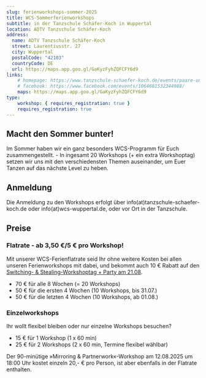 ```yaml
---
slug: ferienworkshops-sommer-2025
title: WCS-Sommerferienworkshops
subtitle: in der Tanzschule Schäfer-Koch in Wuppertal
location: ADTV Tanzschule Schäfer-Koch
address:
  name: ADTV Tanzschule Schäfer-Koch
  street: Laurentiusstr. 27
  city: Wuppertal
  postalCode: "42103"
  countryCode: DE
  url: https://maps.app.goo.gl/GaKyzFyhZQFCFY6d9
links:
    # homepage: https://www.tanzschule-schaefer-koch.de/events/paare-und-singles/
    # facebook: https://www.facebook.com/events/1064681532344988/
    maps: https://maps.app.goo.gl/GaKyzFyhZQFCFY6d9
type:
    workshop: { requires_registration: true }
    requires_registration: true
---
```


## Macht den Sommer bunter!

Im Sommer haben wir ein ganz besonders WCS-Programm für Euch zusammengestellt. - 
In ingesamt 20 Workshops (+ ein extra Workshoptag) setzen wir uns mit den verschiedensten Themen auseinander, um Euer Tanzen auf das nächste Level zu heben.

## Anmeldung

Die Anmeldung zu den Workshops erfolgt über info(at)tanzschule-schaefer-koch.de oder info(at)wcs-wuppertal.de, oder vor Ort in der Tanzschule.

## Preise

### Flatrate - ab 3,50 €/5 € pro Workshop!

Mit unserer WCS-Ferienflatrate seid Ihr ohne weitere Kosten bei allen unseren Ferienworkshops mit dabei,
und bekommt auch 10 € Rabatt auf den [Swit­ching- & Ste­aling-Work­sh­op­tag + Party am 21.08](https://wcs-wuppertal.de/events/switch-it-up-august-2025/).

- 70 € für alle 8 Wochen (= 20 Workshops)
- 50 € für die ersten 4 Wochen (10 Workshops, bis 31.07.)
- 50 € für die letzten 4 Wochen (10 Workshops, ab 01.08.)

### Einzelworkshops

Ihr wollt flexibel bleiben oder nur einzelne Workshops besuchen?

- 15 € für 1 Workshop (1 x 60 min)
- 25 € für 2 Workshops (2 x 60 min, Termine flexibel wählbar)

Der 90-minütige »Mirroring & Partnerwork«-Workshop am 12.08.2025 um 18:00 Uhr kostet einzeln 20,- € pro Person, ist aber ebenfalls in der Flatrate enthalten.

